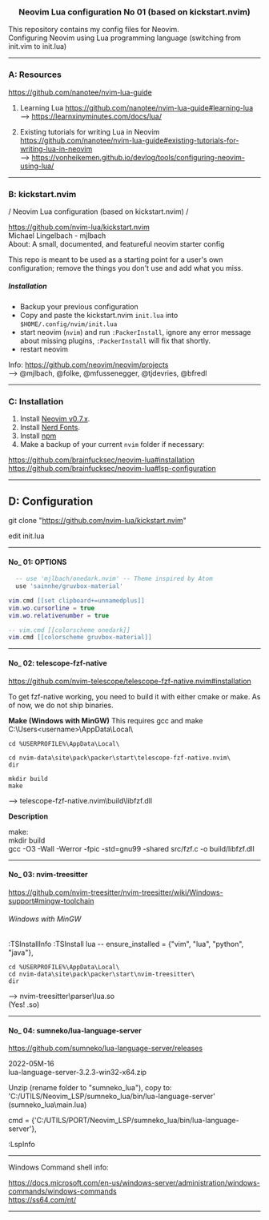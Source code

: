 
<h3 align="center">
Neovim Lua configuration No 01 (based on kickstart.nvim)
</h3>

This repository contains my config files for Neovim. \
Configuring Neovim using Lua programming language
(switching from init.vim to init.lua)

------------------------------------------------------------
### A:  Resources

https://github.com/nanotee/nvim-lua-guide

1. Learning Lua
https://github.com/nanotee/nvim-lua-guide#learning-lua \
--> https://learnxinyminutes.com/docs/lua/


2. Existing tutorials for writing Lua in Neovim
https://github.com/nanotee/nvim-lua-guide#existing-tutorials-for-writing-lua-in-neovim \
--> https://vonheikemen.github.io/devlog/tools/configuring-neovim-using-lua/

------------------------------------------------------------
### B:  kickstart.nvim

 / Neovim Lua configuration (based on kickstart.nvim) /

https://github.com/nvim-lua/kickstart.nvim \
Michael Lingelbach - mjlbach \
About: A small, documented, and featureful neovim starter config

This repo is meant to be used as a starting point for a user's own configuration;
remove the things you don't use and add what you miss.

##### Installation
* Backup your previous configuration
* Copy and paste the kickstart.nvim `init.lua` into `$HOME/.config/nvim/init.lua`
* start neovim (`nvim`) and run `:PackerInstall`,
  ignore any error message about missing plugins, `:PackerInstall` will fix that shortly.
* restart neovim

Info:
https://github.com/neovim/neovim/projects \
--> @mjlbach, @folke, @mfussenegger, @tjdevries, @bfredl

------------------------------------------------------------
### C:  Installation

1. Install [Neovim v0.7.x](https://github.com/neovim/neovim/releases/latest).
2. Install [Nerd Fonts](https://www.nerdfonts.com/font-downloads).
3. Install [npm](https://github.com/npm/cli)
4. Make a backup of your current `nvim` folder if necessary:

https://github.com/brainfucksec/neovim-lua#installation \
https://github.com/brainfucksec/neovim-lua#lsp-configuration

------------------------------------------------------------
## D:  Configuration

git clone "https://github.com/nvim-lua/kickstart.nvim"

edit  init.lua

------------------------------
#### No_ 01:  OPTIONS
```lua
  -- use 'mjlbach/onedark.nvim' -- Theme inspired by Atom
  use 'sainnhe/gruvbox-material'

vim.cmd [[set clipboard+=unnamedplus]]
vim.wo.cursorline = true
vim.wo.relativenumber = true

-- vim.cmd [[colorscheme onedark]]
vim.cmd [[colorscheme gruvbox-material]]
```

------------------------------
#### No_ 02:  telescope-fzf-native
https://github.com/nvim-telescope/telescope-fzf-native.nvim#installation

To get fzf-native working, you need to build it with either cmake or make.
As of now, we do not ship binaries.

**Make (Windows with MinGW)**
This requires gcc and make \
C:\Users\<username>\AppData\Local\
```winCommandShell
cd %USERPROFILE%\AppData\Local\

cd nvim-data\site\pack\packer\start\telescope-fzf-native.nvim\
dir

mkdir build
make
```
-->
telescope-fzf-native.nvim\build\libfzf.dll


**Description**

make: \
mkdir build \
gcc -O3 -Wall -Werror -fpic -std=gnu99 -shared src/fzf.c -o build/libfzf.dll

------------------------------
#### No_ 03:  nvim-treesitter
https://github.com/nvim-treesitter/nvim-treesitter/wiki/Windows-support#mingw-toolchain

###### Windows with MinGW

:TSInstallInfo
:TSInstall lua
-- ensure_installed = {"vim", "lua", "python", "java"},

```winCommandShell
cd %USERPROFILE%\AppData\Local\
cd nvim-data\site\pack\packer\start\nvim-treesitter\
dir
```

-->
nvim-treesitter\parser\lua.so \
(Yes! .so)

------------------------------
#### No_ 04:  sumneko/lua-language-server
https://github.com/sumneko/lua-language-server/releases

2022-05M-16 \
lua-language-server-3.2.3-win32-x64.zip

Unzip (rename folder to "sumneko_lua"), copy to: \
'C:/UTILS/Neovim_LSP/sumneko_lua/bin/lua-language-server' \
(sumneko_lua\main.lua)

  cmd = {'C:/UTILS/PORT/Neovim_LSP/sumneko_lua/bin/lua-language-server'},

:LspInfo

------------------------------------------------------------
Windows Command shell info:

https://docs.microsoft.com/en-us/windows-server/administration/windows-commands/windows-commands \
https://ss64.com/nt/

------------------------------------------------------------

